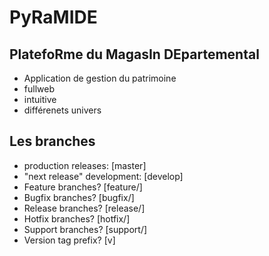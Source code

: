 # PyRaMIDE

## PlatefoRme du MagasIn DEpartemental

- Application de gestion du patrimoine
- fullweb
- intuitive
- différenets univers


##  Les branches

- production releases: [master]
- "next release" development: [develop] 
- Feature branches? [feature/] 
- Bugfix branches? [bugfix/] 
- Release branches? [release/] 
- Hotfix branches? [hotfix/] 
- Support branches? [support/] 
- Version tag prefix? [v]
